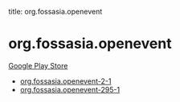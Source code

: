 title: org.fossasia.openevent
# org.fossasia.openevent


[Google Play Store](https://play.google.com/store/apps/details?id=org.fossasia.openevent)


* [org.fossasia.openevent-2-1](./org.fossasia.openevent-2-1/)
* [org.fossasia.openevent-295-1](./org.fossasia.openevent-295-1/)